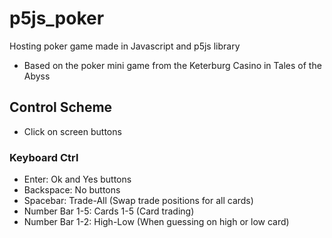 # p5js_poker
Hosting poker game made in Javascript and p5js library
- Based on the poker mini game from the Keterburg Casino in Tales of the Abyss

## Control Scheme
- Click on screen buttons
### Keyboard Ctrl
- Enter: Ok and Yes buttons
- Backspace: No buttons
- Spacebar: Trade-All (Swap trade positions for all cards)
- Number Bar 1-5: Cards 1-5 (Card trading)
- Number Bar 1-2: High-Low (When guessing on high or low card) 
